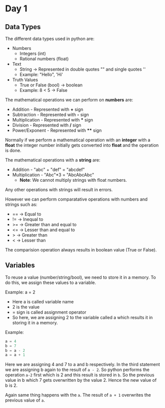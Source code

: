 # Day 1

## Data Types

The different data types used in python are:

- Numbers
  - Integers (int)
  - Rational numbers (float)
- Text
  - String -> Represented in double quotes "" and single quotes ''
  - Example: "Hello", 'Hi'
- Truth Values
  - True or False (bool) -> boolean
  - Example: 8 < 5 -> False

The mathematical operations we can perform on **numbers** are:

- Addition - Represented with **+** sign
- Subtraction - Represented with **-** sign
- Multiplication - Represented with **\*** sign
- Division - Represented with **\/** sign
- Power/Exponent - Represented with **\*\*** sign

Normally if we perform a mathematical operation with an **integer** with a **float** the integer number initially gets converted into **float** and the operation is done.

The mathematical operations with a **string** are:

- Addition - "abc" + "def" = "abcdef"
- Multiplication - "Abc"*3 = "AbcAbcAbc"
  - **Note**: We cannot multiply strings with float numbers.

Any other operations with strings will result in errors.

However we can perform comparatative operations with numbers and strings such as:

- == -> Equal to
- != -> Inequal to
- \>= -> Greater than and equal to
- <= -> Lesser than and equal to
- \> -> Greater than
- < -> Lesser than

The comparision operation always results in boolean value (True or False).

## Variables

To reuse a value (number/string/bool), we need to store it in a memory. To do this, we assign these values to a variable.

Example: a = 2

- Here a is called variable name
- 2 is the value
- = sign is called assignment operator
- So here, we are assigning 2 to the variable called a which results it in storing it in a memory.

Example:

```py
a = 4
b = 7
b = a - 2
a = a + 1
```

Here we are assigning 4 and 7 to a and b respectively. In the third statement we are assigning b again to the result of `a - 2`. So python performs the operation `a-2` first which is 2 and this result is stored in `b`. So the previous value in b which 7 gets overwritten by the value 2. Hence the new value of b is 2.

Again same thing happens with the `a`. The result of `a + 1` overwrites the previous value of `a`.
